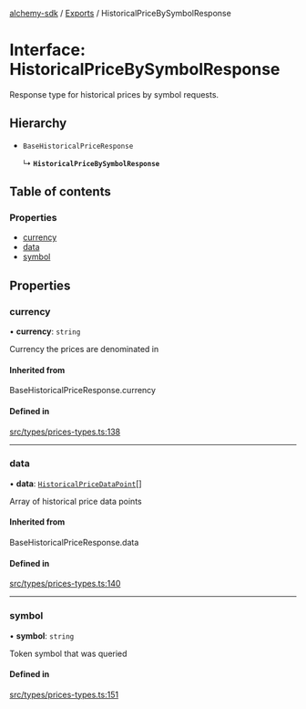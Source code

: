 [alchemy-sdk](../README.md) / [Exports](../modules.md) / HistoricalPriceBySymbolResponse

# Interface: HistoricalPriceBySymbolResponse

Response type for historical prices by symbol requests.

## Hierarchy

- `BaseHistoricalPriceResponse`

  ↳ **`HistoricalPriceBySymbolResponse`**

## Table of contents

### Properties

- [currency](HistoricalPriceBySymbolResponse.md#currency)
- [data](HistoricalPriceBySymbolResponse.md#data)
- [symbol](HistoricalPriceBySymbolResponse.md#symbol)

## Properties

### currency

• **currency**: `string`

Currency the prices are denominated in

#### Inherited from

BaseHistoricalPriceResponse.currency

#### Defined in

[src/types/prices-types.ts:138](https://github.com/alchemyplatform/alchemy-sdk-js/blob/fb68bb4a/src/types/prices-types.ts#L138)

___

### data

• **data**: [`HistoricalPriceDataPoint`](HistoricalPriceDataPoint.md)[]

Array of historical price data points

#### Inherited from

BaseHistoricalPriceResponse.data

#### Defined in

[src/types/prices-types.ts:140](https://github.com/alchemyplatform/alchemy-sdk-js/blob/fb68bb4a/src/types/prices-types.ts#L140)

___

### symbol

• **symbol**: `string`

Token symbol that was queried

#### Defined in

[src/types/prices-types.ts:151](https://github.com/alchemyplatform/alchemy-sdk-js/blob/fb68bb4a/src/types/prices-types.ts#L151)
